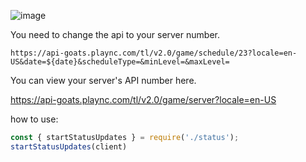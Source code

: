 ![image](https://github.com/Kuju29/throne-and-liberty-discord-status/assets/22098092/db23aac2-7d9b-4ed1-8db4-f41448a54378)

You need to change the api to your server number.

`https://api-goats.plaync.com/tl/v2.0/game/schedule/23?locale=en-US&date=${date}&scheduleType=&minLevel=&maxLevel=`

You can view your server's API number here.

https://api-goats.plaync.com/tl/v2.0/game/server?locale=en-US


how to use:
```js
const { startStatusUpdates } = require('./status');
startStatusUpdates(client)
```
